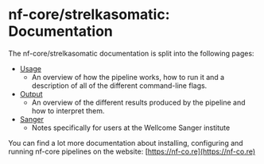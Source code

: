# nf-core/strelkasomatic: Documentation

The nf-core/strelkasomatic documentation is split into the following pages:

- [Usage](usage.md)
  - An overview of how the pipeline works, how to run it and a description of all of the different command-line flags.
- [Output](output.md)
  - An overview of the different results produced by the pipeline and how to interpret them.
- [Sanger](sanger.md)
  - Notes specifically for users at the Wellcome Sanger institute

You can find a lot more documentation about installing, configuring and running nf-core pipelines on the website: [https://nf-co.re](https://nf-co.re)
